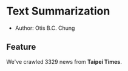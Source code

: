# Text Summarization

- Author: Otis B.C. Chung

## Feature

We've crawled 3329 news from **Taipei Times**.

